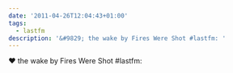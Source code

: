 ```yaml
---
date: '2011-04-26T12:04:43+01:00'
tags:
  - lastfm
description: '&#9829; the wake by Fires Were Shot #lastfm: '
---
```

&#9829; the wake by Fires Were Shot #lastfm: 
